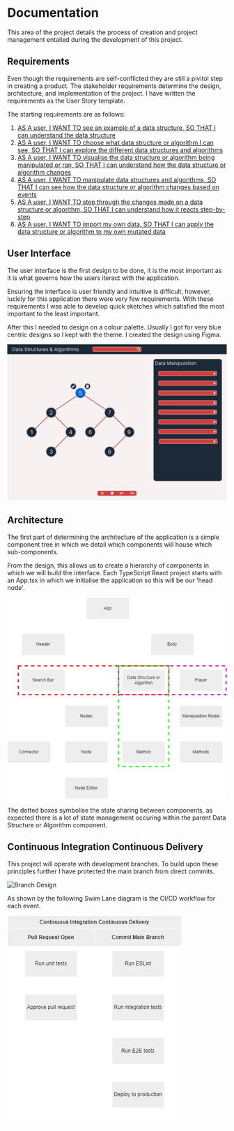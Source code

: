 # Documentation
This area of the project details the process of creation and project management entailed during the development of this project.

## Requirements
Even though the requirements are self-conflicted they are still a pivitol step in creating a product. The stakeholder requirements determine the design, architecture, and implementation of the project. I have written the requirements as the User Story template.

The starting requirements are as follows:
1. [AS A user, I WANT TO see an example of a data structure, SO THAT I can understand the data structure](https://github.com/samp-reston/algo-visualiser/issues/3)
2. [AS A user, I WANT TO choose what data structure or algorithm I can see, SO THAT I can explore the different data structures and algorithms](https://github.com/samp-reston/algo-visualiser/issues/4)
3. [AS A user, I WANT TO visualise the data structure or algorithm being manipulated or ran, SO THAT I can understand how the data structure or algorithm changes](https://github.com/samp-reston/algo-visualiser/issues/5)
4. [AS A user, I WANT TO manipulate data structures and algorithms, SO THAT I can see how the data structure or algorithm changes based on events](https://github.com/samp-reston/algo-visualiser/issues/6)
5. [AS A user, I WANT TO step through the changes made on a data structure or algorithm, SO THAT I can understand how it reacts step-by-step](https://github.com/samp-reston/algo-visualiser/issues/7)
6. [AS A user, I WANT TO import my own data, SO THAT I can apply the data structure or algorithm to my own mutated data](https://github.com/samp-reston/algo-visualiser/issues/8)
## User Interface
The user interface is the first design to be done, it is the most important as it is what governs how the users iteract with the application.

Ensuring the interface is user friendly and intuitive is difficult, however, luckily for this application there were very few requirements. With these requirements I was able to develop quick sketches which satisfied the most important to the least important.

After this I needed to design on a colour palette. Usually I got for very blue centric designs so I kept with the theme. I created the design using Figma.

![User Interface Design](./designs/interface/Home-Design.png)

## Architecture
The first part of determining the architecture of the application is a simple component tree in which we detail which components will house which sub-components.

From the design, this allows us to create a hierarchy of components in which we will build the interface. Each TypeScript React project starts with an App.tsx in which we initialise the application so this will be our 'head node'.

![Component Tree](./designs/architecture/Data%20Structure%20and%20Alogrithm%20Visualiser.png)

The dotted boxes symbolise the state sharing between components, as expected there is a lot of state management occuring within the parent Data Structure or Algorithm component.

## Continuous Integration Continuous Delivery
This project will operate with development branches. To build upon these principles further I have protected the main branch from direct commits.

![Branch Design](./designs/CI-CD/Branch%Design.png)

As shown by the following Swim Lane diagram is the CI/CD workflow for each event.

![CI/CD](./designs/CI-CD/Actions%20and%20Workflow.png)

